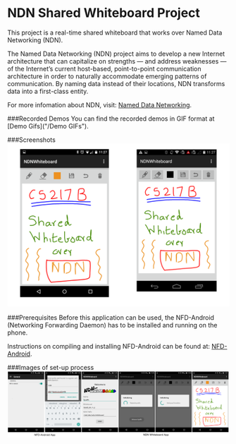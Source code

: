 NDN Shared Whiteboard Project
======================
This project is a real-time shared whiteboard that works over Named Data Networking (NDN).

The Named Data Networking (NDN) project aims to develop a new Internet architecture that can
capitalize on strengths — and address weaknesses — of the Internet’s current host-based,
point-to-point communication architecture in order to naturally accommodate emerging patterns of
communication. By naming data instead of their locations, NDN transforms data into a first-class
entity.

For more infomation about NDN, visit: [Named Data Networking](http://named-data.net/).

###Recorded Demos
You can find the recorded demos in GIF format at [Demo Gifs]("/Demo GIFs").

###Screenshots
![Screenshots](/images/Screenshots.png)

###Prerequisites
Before this application can be used, the NFD-Android (Networking Forwarding Daemon) has to be
installed and running on the phone.

Instructions on compiling and installing NFD-Android can be found at:
[NFD-Android](https://github.com/named-data/NFD-android).

###Images of set-up process
![Screenshots](/images/Instructions.png)
